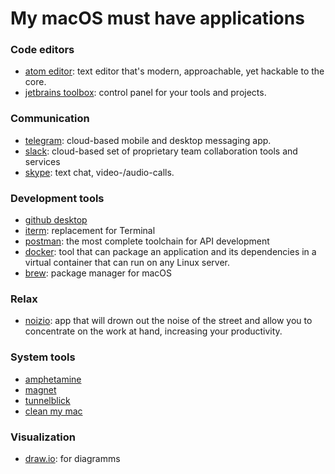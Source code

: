# My macOS must have applications


### Code editors
- [atom editor](https://atom.io/download/mac): text editor that's modern, approachable, yet hackable to the core.
- [jetbrains toolbox](https://www.jetbrains.com/toolbox/): control panel for your tools and projects.

### Communication
- [telegram](https://macos.telegram.org/): cloud-based mobile and desktop messaging app.
- [slack](https://slack.com/downloads/osx): cloud-based set of proprietary team collaboration tools and services
- [skype](https://www.skype.com/ru/get-skype/): text chat, video-/audio-calls.


### Development tools
- [github desktop](https://desktop.github.com/)
- [iterm](https://www.iterm2.com/): replacement for Terminal
- [postman](https://www.getpostman.com/): the most complete toolchain for API development
- [docker](https://www.docker.com/community-edition): tool that can package an application and its dependencies in a virtual container that can run on any Linux server.
- [brew](https://brew.sh/): package manager for macOS


### Relax
- [noizio](http://noiz.io/): app that will drown out the noise of the street and allow you to concentrate on the work at hand, increasing your productivity.

### System tools
- [amphetamine](https://itunes.apple.com/ua/app/amphetamine/id937984704?mt=12)
- [magnet](https://itunes.apple.com/ua/app/magnet/id441258766?mt=12)
- [tunnelblick](https://tunnelblick.net/downloads.html)
- [clean my mac](https://macpaw.com/)

### Visualization 
- [draw.io](https://download.draw.io): for diagramms
